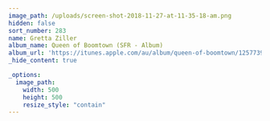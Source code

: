 ```yaml
---
image_path: /uploads/screen-shot-2018-11-27-at-11-35-18-am.png
hidden: false
sort_number: 283
name: Gretta Ziller
album_name: Queen of Boomtown (SFR - Album)
album_url: 'https://itunes.apple.com/au/album/queen-of-boomtown/1257739198'
_hide_content: true

_options:
  image_path:
    width: 500
    height: 500
    resize_style: "contain"
---
```


